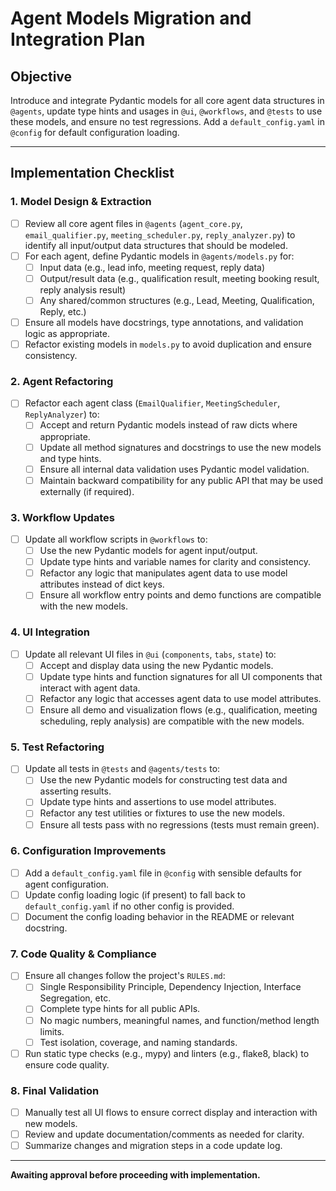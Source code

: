 # Agent Models Migration and Integration Plan

## Objective
Introduce and integrate Pydantic models for all core agent data structures in `@agents`, update type hints and usages in `@ui`, `@workflows`, and `@tests` to use these models, and ensure no test regressions. Add a `default_config.yaml` in `@config` for default configuration loading.

---

## Implementation Checklist

### 1. Model Design & Extraction
- [ ] Review all core agent files in `@agents` (`agent_core.py`, `email_qualifier.py`, `meeting_scheduler.py`, `reply_analyzer.py`) to identify all input/output data structures that should be modeled.
- [ ] For each agent, define Pydantic models in `@agents/models.py` for:
  - [ ] Input data (e.g., lead info, meeting request, reply data)
  - [ ] Output/result data (e.g., qualification result, meeting booking result, reply analysis result)
  - [ ] Any shared/common structures (e.g., Lead, Meeting, Qualification, Reply, etc.)
- [ ] Ensure all models have docstrings, type annotations, and validation logic as appropriate.
- [ ] Refactor existing models in `models.py` to avoid duplication and ensure consistency.

### 2. Agent Refactoring
- [ ] Refactor each agent class (`EmailQualifier`, `MeetingScheduler`, `ReplyAnalyzer`) to:
  - [ ] Accept and return Pydantic models instead of raw dicts where appropriate.
  - [ ] Update all method signatures and docstrings to use the new models and type hints.
  - [ ] Ensure all internal data validation uses Pydantic model validation.
  - [ ] Maintain backward compatibility for any public API that may be used externally (if required).

### 3. Workflow Updates
- [ ] Update all workflow scripts in `@workflows` to:
  - [ ] Use the new Pydantic models for agent input/output.
  - [ ] Update type hints and variable names for clarity and consistency.
  - [ ] Refactor any logic that manipulates agent data to use model attributes instead of dict keys.
  - [ ] Ensure all workflow entry points and demo functions are compatible with the new models.

### 4. UI Integration
- [ ] Update all relevant UI files in `@ui` (`components`, `tabs`, `state`) to:
  - [ ] Accept and display data using the new Pydantic models.
  - [ ] Update type hints and function signatures for all UI components that interact with agent data.
  - [ ] Refactor any logic that accesses agent data to use model attributes.
  - [ ] Ensure all demo and visualization flows (e.g., qualification, meeting scheduling, reply analysis) are compatible with the new models.

### 5. Test Refactoring
- [ ] Update all tests in `@tests` and `@agents/tests` to:
  - [ ] Use the new Pydantic models for constructing test data and asserting results.
  - [ ] Update type hints and assertions to use model attributes.
  - [ ] Refactor any test utilities or fixtures to use the new models.
  - [ ] Ensure all tests pass with no regressions (tests must remain green).

### 6. Configuration Improvements
- [ ] Add a `default_config.yaml` file in `@config` with sensible defaults for agent configuration.
- [ ] Update config loading logic (if present) to fall back to `default_config.yaml` if no other config is provided.
- [ ] Document the config loading behavior in the README or relevant docstring.

### 7. Code Quality & Compliance
- [ ] Ensure all changes follow the project's `RULES.md`:
  - [ ] Single Responsibility Principle, Dependency Injection, Interface Segregation, etc.
  - [ ] Complete type hints for all public APIs.
  - [ ] No magic numbers, meaningful names, and function/method length limits.
  - [ ] Test isolation, coverage, and naming standards.
- [ ] Run static type checks (e.g., mypy) and linters (e.g., flake8, black) to ensure code quality.

### 8. Final Validation
- [ ] Manually test all UI flows to ensure correct display and interaction with new models.
- [ ] Review and update documentation/comments as needed for clarity.
- [ ] Summarize changes and migration steps in a code update log.

---

**Awaiting approval before proceeding with implementation.**
